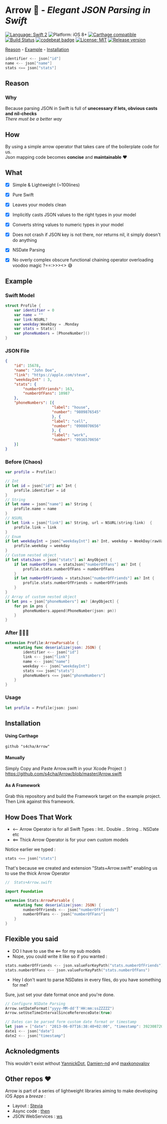 # Arrow 🏹 - *Elegant JSON Parsing in Swift*

[![Language: Swift 2](https://img.shields.io/badge/language-swift2-f48041.svg?style=flat)](https://developer.apple.com/swift)
![Platform: iOS 8+](https://img.shields.io/badge/platform-iOS%208%2B-blue.svg?style=flat)
[![Carthage compatible](https://img.shields.io/badge/Carthage-compatible-4BC51D.svg?style=flat)](https://github.com/Carthage/Carthage)
[![Build Status](https://www.bitrise.io/app/ffd8fe5df34624ff.svg?token=IahWn-RB5hTWzvBbcIktsQ)](https://www.bitrise.io/app/ffd8fe5df34624ff)
[![codebeat badge](https://codebeat.co/badges/2acb8664-02f7-463d-9de2-2be9e87ba17c)](https://codebeat.co/projects/github-com-s4cha-arrow)
[![License: MIT](http://img.shields.io/badge/license-MIT-lightgrey.svg?style=flat)](https://github.com/s4cha/Arrow/blob/master/LICENSE)
[![Release version](https://img.shields.io/badge/release-0.7-blue.svg)]()


[Reason](#reason) - [Example](#example) - [Installation](#installation)


```swift
identifier <-- json["id"]
name <-- json["name"]
stats <== json["stats"]
```

## Reason
### Why
Because parsing JSON in Swift is full of **unecessary if lets, obvious casts and nil-checks**  
*There must be a better way*

## How
By using a simple arrow operator that takes care of the boilerplate code for us.  
Json mapping code becomes **concise** and **maintainable** ❤️


## What
- [x] Simple & Lightweight (~100lines)
- [x] Pure Swift
- [x] Leaves your models clean
- [x] Implicitly casts JSON values to the right types in your model
- [x] Converts string values to numeric types in your model
- [x] Does not crash if JSON key is not there, nor returns nil, it simply doesn't do anything
- [x] NSDate Parsing
- [x] No overly complex obscure functional chaining operator overloading voodoo magic ?==:>>><> 😅


## Example

### Swift Model
```swift
struct Profile {
    var identifier = 0
    var name = ""
    var link:NSURL?
    var weekday:WeekDay = .Monday
    var stats = Stats()
    var phoneNumbers = [PhoneNumber]()
}
```
### JSON File
```json
{
    "id": 15678,
    "name": "John Doe",
    "link": "https://apple.com/steve",
    "weekdayInt" : 3,
    "stats": {
        "numberOfFriends": 163,
        "numberOfFans": 10987
    },
    "phoneNumbers": [{
                     "label": "house",
                     "number": "9809876545"
                     }, {
                     "label": "cell",
                     "number": "0908070656"
                     }, {
                     "label": "work",
                     "number": "0916570656"
    }]
}
```

### Before (Chaos)
```swift
var profile = Profile()

// Int
if let id = json["id"] as? Int {
    profile.identifier = id
}  
// String
if let name = json["name"] as? String {
    profile.name = name
}
// NSURL
if let link = json["link"] as? String, url = NSURL(string:link)  {
    profile.link = link
}
// Enum
if let weekdayInt = json["weekdayInt"] as? Int, weekday = WeekDay(rawValue:weekdayInt) {
    profile.weekday = weekday
}
// Custom nested object
if let statsJson = json["stats"] as? AnyObject {
    if let numberOfFans = statsJson["numberOfFans"] as? Int {
        profile.stats.numberOfFans = numberOfFans
    }
    if let numberOfFriends = statsJson["numberOfFriends"] as? Int {
        profile.stats.numberOfFriends = numberOfFriends
    }
}
// Array of custom nested object
if let pns = json["phoneNumbers"] as? [AnyObject] {
    for pn in pns {
        phoneNumbers.append(PhoneNumber(json: pn))
    }
}
```

### After  🎉🎉🎉
```swift
extension Profile:ArrowParsable {
    mutating func deserialize(json: JSON) {
        identifier <-- json["id"]
        link <-- json["link"]
        name <-- json["name"]
        weekday <-- json["weekdayInt"]
        stats <== json["stats"]
        phoneNumbers <== json["phoneNumbers"]
    }
}
```

### Usage
```swift
let profile = Profile(json: json)
```

## Installation
#### Using Carthage
```
github "s4cha/Arrow"
```
#### Manually
Simply Copy and Paste Arrow.swift in your Xcode Project :)
https://github.com/s4cha/Arrow/blob/master/Arrow.swift

#### As A Framework
Grab this repository and build the Framework target on the example project. Then Link against this framework.


## How Does That Work

- <-- Arrow Operator is for all Swift Types : Int.. Double .. String .. NSDate etc
- <== Thick Arrow Operator is for your own custom models

Notice earlier we typed :

```swift
stats <== json["stats"]
```
That's because we created and extension "Stats+Arrow.swift" enabling us to use the thick Arrow Operator

```swift
//  Stats+Arrow.swift

import Foundation

extension Stats:ArrowParsable {
    mutating func deserialize(json: JSON) {
        numberOfFriends <-- json["numberOfFriends"]
        numberOfFans <-- json["numberOfFans"]
    }
}
```

## Flexible you said

- DO I have to use the <== for my sub models
- Nope, you could write it like so if you wanted :

```swift
stats.numberOfFriends <-- json.valueForKeyPath("stats.numberOfFriends")
stats.numberOfFans <-- json.valueForKeyPath("stats.numberOfFans")
```

- Hey I don't want to parse NSDates in every files, do you have something for me?


Sure, just set your date format once and you're done.

```swift
// Configure NSDate Parsing
Arrow.setDateFormat("yyyy-MM-dd'T'HH:mm:ssZZZZZ")
Arrow.setUseTimeIntervalSinceReferenceDate(true)

// Dates can be parsed form custom date format or timestamp
let json = ["date": "2013-06-07T16:38:40+02:00", "timestamp": 392308720]
date1 <-- json["date"]
date2 <-- json["timestamp"]
```
## Acknoledgments
This wouldn't exist without [YannickDot](https://github.com/YannickDot), [Damien-nd](https://github.com/damien-nd) and [maxkonovalov](https://github.com/maxkonovalov)


## Other repos ❤️
Arrow is part of a series of lightweight libraries aiming to make developing iOS Apps a *breeze* :
- Layout : [Stevia](https://github.com/s4cha/Stevia)
- Async code : [then](https://github.com/s4cha/then)
- JSON WebServices : [ws](https://github.com/s4cha/ws)
